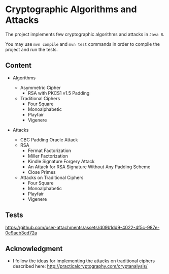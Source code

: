 # Cryptographic Algorithms and Attacks

The project implements few cryptographic algorithms and attacks in ``Java 8``.

You may use ``mvn compile`` and ``mvn test`` 
commands in order to compile the project and run the tests.

## Content

- Algorithms
    - Asymmetric Cipher
        - RSA with PKCS1 v1.5 Padding
    - Traditional Ciphers
        - Four Square
        - Monoalphabetic
        - Playfair
        - Vigenere


- Attacks
    - CBC Padding Oracle Attack
    - RSA
        - Fermat Factorization
        - Miller Factorization
        - Kindle Signature Forgery Attack
        - An Attack for RSA Signature Without Any Padding Scheme
        - Close Primes
    - Attacks on Traditional Ciphers
        - Four Square
        - Monoalphabetic
        - Playfair
        - Vigenere

## Tests
https://github.com/user-attachments/assets/d09b1dd9-4022-4f5c-987e-0e9aeb3ed72a

## Acknowledgment
- I follow the ideas for implementing the attacks on traditional ciphers described here: http://practicalcryptography.com/cryptanalysis/
